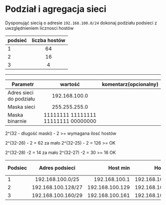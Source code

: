 # Podział i agregacja sieci

Dysponująć siecią o adresie ``192.168.100.0/24`` dokonaj podziału podsieci z uwzględnieniem licznosci hostów

| podsieć | liczba hostów |
| ------------- |:-------------:|
| 1 | 64 |
| 2 | 16 |
| 3 | 4  |

-------------------------------

| Parametr | wartość | komentarz(opcionalny) |
| ------------- |:-------------:| -----:|
| Adres sieci do podziału |192.168.100.0 |  
| Maska sieci  | 255.255.255.0 | |
| Maska binarnie  | 11111111 11111111 11111111 00000000 | |


2^(32 - dlugość maski) - 2 >= wymagana ilosć hostów

2^(32-26) - 2 = 62 za mało
2^(32-25) - 2 = 126 >= OK

2^(32-28) -2 = 14 za mało
2^(32-27) -2 = 30 >= 16 OK

| Podsiec   | Adres podsieci | Host min     | Host max      | Adres rozgłoszeniowy |
| -------------     |:-------------: | -----:       | -----:        | -----:    |
| 1         | 192.168.100.0/25 | 192.168.100.1 | 192.168.100.126 | 192.168.100.127 
| 2         | 192.168.100.128/27 | 192.168.100.129 | 192.168.100.158 |  192.168.100.159
| 3         | 192.168.100.160/29  |  192.168.100.161 | 192.168.100.166 | 192.168.100.167
